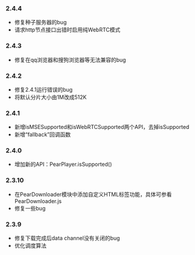 ### 2.4.4
- 修复种子服务器的bug
- 请求http节点接口出错时启用纯WebRTC模式

### 2.4.3
- 修复在qq浏览器和搜狗浏览器等无法兼容的bug

### 2.4.2
- 修复2.4.1运行错误的bug
- 将默认分片大小由1M改成512K

### 2.4.1
- 新增isMSESupported和isWebRTCSupported两个API，去掉isSupported
- 新增“fallback”回调函数


### 2.4.0
- 增加新的API：PearPlayer.isSupported()

### 2.3.10
- 在PearDownloader模块中添加自定义HTML标签功能，具体可参看PearDownloader.js
- 修复一些bug

### 2.3.9
- 修复下载完成后data channel没有关闭的bug
- 优化调度算法